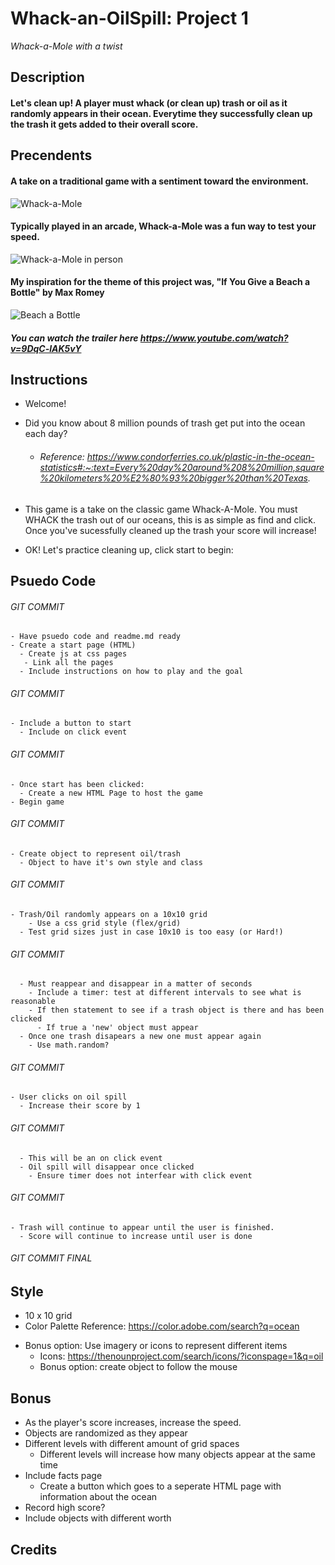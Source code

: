 # Whack-an-OilSpill: Project 1

_Whack-a-Mole with a twist_

## Description

#### Let's clean up! A player must whack (or clean up) trash or oil as it randomly appears in their ocean. Everytime they successfully clean up the trash it gets added to their overall score.

## Precendents

#### A take on a traditional game with a sentiment toward the environment.

![Whack-a-Mole](https://www.railwayage.com/wp-content/uploads/2019/11/whackamole.jpg)

#### Typically played in an arcade, Whack-a-Mole was a fun way to test your speed.

![Whack-a-Mole in person](https://blog.youmail.com/wp-content/uploads/sites/3/2020/02/Whack-a-Mole-2.jpg)

#### My inspiration for the theme of this project was, "If You Give a Beach a Bottle" by Max Romey

![Beach a Bottle](https://wsffimages.s3.us-west-2.amazonaws.com/wp-content/uploads/2021/11/24121716/if-you-give-a-beach-a-bottle-website.jpg)

##### _You can watch the trailer here https://www.youtube.com/watch?v=9DqC-lAK5vY_

## Instructions

- Welcome!
- Did you know about 8 million pounds of trash get put into the ocean each day?

  - ###### Reference: https://www.condorferries.co.uk/plastic-in-the-ocean-statistics#:~:text=Every%20day%20around%208%20million,square%20kilometers%20%E2%80%93%20bigger%20than%20Texas.

- This game is a take on the classic game Whack-A-Mole. You must WHACK the trash out of our oceans, this is as simple as find and click. Once you've sucessfully cleaned up the trash your score will increase!
- OK! Let's practice cleaning up, click start to begin:

## Psuedo Code

###### GIT COMMIT

    - Have psuedo code and readme.md ready
    - Create a start page (HTML)
      - Create js at css pages
       - Link all the pages
      - Include instructions on how to play and the goal

###### GIT COMMIT

    - Include a button to start
      - Include on click event

###### GIT COMMIT

    - Once start has been clicked:
      - Create a new HTML Page to host the game
    - Begin game

###### GIT COMMIT

    - Create object to represent oil/trash
      - Object to have it's own style and class

###### GIT COMMIT

    - Trash/Oil randomly appears on a 10x10 grid
        - Use a css grid style (flex/grid)
      - Test grid sizes just in case 10x10 is too easy (or Hard!)

###### GIT COMMIT

      - Must reappear and disappear in a matter of seconds
        - Include a timer: test at different intervals to see what is reasonable
        - If then statement to see if a trash object is there and has been clicked
          - If true a 'new' object must appear
      - Once one trash disapears a new one must appear again
        - Use math.random?

###### GIT COMMIT

    - User clicks on oil spill
      - Increase their score by 1

###### GIT COMMIT

      - This will be an on click event
      - Oil spill will disappear once clicked
        - Ensure timer does not interfear with click event

###### GIT COMMIT

    - Trash will continue to appear until the user is finished.
      - Score will continue to increase until user is done

###### GIT COMMIT FINAL

## Style

- 10 x 10 grid
- Color Palette Reference: https://color.adobe.com/search?q=ocean

* Bonus option: Use imagery or icons to represent different items
  - Icons: https://thenounproject.com/search/icons/?iconspage=1&q=oil
  - Bonus option: create object to follow the mouse

## Bonus

- As the player's score increases, increase the speed.
- Objects are randomized as they appear
- Different levels with different amount of grid spaces
  - Different levels will increase how many objects appear at the same time
- Include facts page
  - Create a button which goes to a seperate HTML page with information about the ocean
- Record high score?
- Include objects with different worth

## Credits
